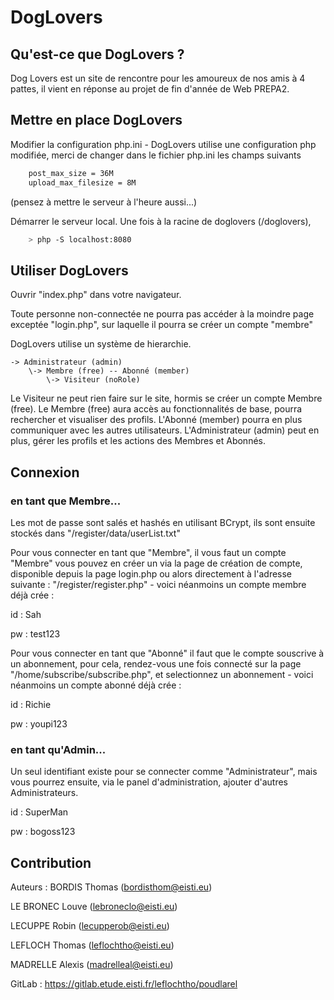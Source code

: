 # DogLovers

## Qu'est-ce que DogLovers ?
Dog Lovers est un site de rencontre pour les amoureux de nos amis à 4 pattes, il vient en réponse au projet de fin d'année de Web PREPA2.

## Mettre en place DogLovers

Modifier la configuration php.ini - DogLovers utilise une configuration php modifiée, merci de changer dans le fichier php.ini les champs suivants

```txt
    post_max_size = 36M
    upload_max_filesize = 8M
```
(pensez à mettre le serveur à l'heure aussi...)


Démarrer le serveur local.
Une fois à la racine de doglovers (/doglovers),
 
```bash
    > php -S localhost:8080
```

## Utiliser DogLovers

Ouvrir "index.php" dans votre navigateur.

Toute personne non-connectée ne pourra pas accéder à la moindre page exceptée "login.php", sur laquelle il pourra se créer un compte "membre"

DogLovers utilise un système de hierarchie.

    -> Administrateur (admin) 
        \-> Membre (free) -- Abonné (member)
            \-> Visiteur (noRole)
            
Le Visiteur ne peut rien faire sur le site, hormis se créer un compte Membre (free).
Le Membre (free) aura accès au fonctionnalités de base, pourra rechercher et visualiser des profils.
L'Abonné (member) pourra en plus communiquer avec les autres utilisateurs.
L'Administrateur (admin) peut en plus, gérer les profils et les actions des Membres et Abonnés.


## Connexion

### en tant que Membre...

Les mot de passe sont salés et hashés en utilisant BCrypt, ils sont ensuite stockés dans "/register/data/userList.txt"  


Pour vous connecter en tant que "Membre", il vous faut un compte "Membre" vous pouvez en créer un via la page de création de compte, disponible depuis la page login.php ou alors directement à l'adresse suivante : "/register/register.php" - voici néanmoins un compte membre déjà crée :


id : Sah

pw : test123


Pour vous connecter en tant que "Abonné" il faut que le compte souscrive à un abonnement, pour cela, rendez-vous une fois connecté sur la page "/home/subscribe/subscribe.php", et selectionnez un abonnement - voici néanmoins un compte abonné déjà crée : 

id : Richie

pw : youpi123

### en tant qu'Admin... 

Un seul identifiant existe pour se connecter comme "Administrateur", mais vous pourrez ensuite, via le panel d'administration, ajouter d'autres Administrateurs.

id : SuperMan

pw : bogoss123

## Contribution

Auteurs :
BORDIS Thomas (bordisthom@eisti.eu)

LE BRONEC Louve (lebroneclo@eisti.eu)

LECUPPE Robin (lecupperob@eisti.eu)

LEFLOCH Thomas (leflochtho@eisti.eu)

MADRELLE Alexis (madrelleal@eisti.eu)


GitLab : https://gitlab.etude.eisti.fr/leflochtho/poudlarel
